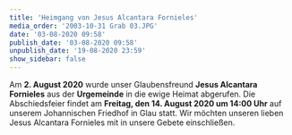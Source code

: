 ```yaml
---
title: 'Heimgang von Jesus Alcantara Fornieles'
media_order: '2003-10-31 Grab 03.JPG'
date: '03-08-2020 09:58'
publish_date: '03-08-2020 09:58'
unpublish_date: '19-08-2020 23:59'
show_sidebar: false
---
```


Am **2. August 2020** wurde unser Glaubensfreund **Jesus Alcantara Fornieles** aus der **Urgemeinde** in die ewige Heimat abgerufen. Die Abschiedsfeier findet am **Freitag, den 14. August 2020 um 14:00 Uhr** auf unserem Johannischen Friedhof in Glau statt. Wir möchten unseren lieben Jesus Alcantara Fornieles mit in unsere Gebete einschließen.